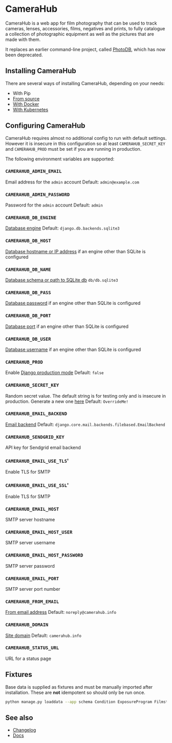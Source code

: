 # CameraHub

CameraHub is a web app for film photography that can be used to track cameras, lenses, accessories, films, negatives and prints, to fully
catalogue a collection of photographic equipment as well as the pictures that are made with them.

It replaces an earlier command-line project, called [PhotoDB](https://github.com/djjudas21/photodb-perl), which has now been deprecated.

## Installing CameraHub

There are several ways of installing CameraHub, depending on your needs:

* With Pip
* [From source](docs/operations/source.rst)
* [With Docker](docs/operations/docker.rst)
* [With Kubernetes](docs/operations/kubernetes.rst)

## Configuring CameraHub

CameraHub requires almost no additional config to run with default settings. However it is insecure in this configuration so at least `CAMERAHUB_SECRET_KEY` and
`CAMERAHUB_PROD` must be set if you are running in production.

The following environment variables are supported:

### `CAMERAHUB_ADMIN_EMAIL`

Email address for the `admin` account
Default: `admin@example.com`

### `CAMERAHUB_ADMIN_PASSWORD`

Password for the `admin` account
Default: `admin`

### `CAMERAHUB_DB_ENGINE`

[Database engine](https://docs.djangoproject.com/en/3.0/ref/settings/#engine)
Default: `django.db.backends.sqlite3`

### `CAMERAHUB_DB_HOST`

[Database hostname or IP address](https://docs.djangoproject.com/en/3.0/ref/settings/#host) if an engine other than SQLite is configured

### `CAMERAHUB_DB_NAME`

[Database schema or path to SQLite db](https://docs.djangoproject.com/en/3.0/ref/settings/#name)
`db/db.sqlite3`

### `CAMERAHUB_DB_PASS`

[Database password](https://docs.djangoproject.com/en/3.0/ref/settings/#password) if an engine other than SQLite is configured

### `CAMERAHUB_DB_PORT`

[Database port](https://docs.djangoproject.com/en/3.0/ref/settings/#port) if an engine other than SQLite is configured

### `CAMERAHUB_DB_USER`

[Database username](https://docs.djangoproject.com/en/3.0/ref/settings/#user) if an engine other than SQLite is configured

### `CAMERAHUB_PROD`

Enable [Django production mode](https://docs.djangoproject.com/en/3.0/ref/settings/#debug)
Default: `false`

### `CAMERAHUB_SECRET_KEY`

Random secret value. The default string is for testing only and is insecure in production. Generate a new one [here](https://miniwebtool.com/django-secret-key-generator/)
Default: `OverrideMe!`

### `CAMERAHUB_EMAIL_BACKEND`

[Email backend](https://docs.djangoproject.com/en/3.1/topics/email/#email-backends)
Default: `django.core.mail.backends.filebased.EmailBackend`

### `CAMERAHUB_SENDGRID_KEY`

API key for Sendgrid email backend

### `CAMERAHUB_EMAIL_USE_TLS`'

Enable TLS for SMTP

### `CAMERAHUB_EMAIL_USE_SSL`'

Enable TLS for SMTP

### `CAMERAHUB_EMAIL_HOST`

SMTP server hostname

### `CAMERAHUB_EMAIL_HOST_USER`

SMTP server username

### `CAMERAHUB_EMAIL_HOST_PASSWORD`

SMTP server password

### `CAMERAHUB_EMAIL_PORT`

SMTP server port number

### `CAMERAHUB_FROM_EMAIL`

[From email address](https://docs.djangoproject.com/en/3.0/ref/settings/#default-from-email)
Default: `noreply@camerahub.info`

### `CAMERAHUB_DOMAIN`

[Site domain](https://docs.djangoproject.com/en/3.0/ref/settings/#allowed-hosts)
Default: `camerahub.info`

### `CAMERAHUB_STATUS_URL`

URL for a status page

## Fixtures

Base data is supplied as fixtures and must be manually imported after installation. These are **not** idempotent so should only be run once.

```sh
python manage.py loaddata --app schema Condition ExposureProgram Filmstock Format Manufacturer MeteringMode MeteringType Mount NegativeSize Process ShutterSpeed
```

## See also

* [Changelog](https://github.com/camerahub/camerahub/releases)
* [Docs](docs/index.rst)
